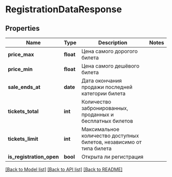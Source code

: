 # RegistrationDataResponse

## Properties
Name | Type | Description | Notes
------------ | ------------- | ------------- | -------------
**price_max** | **float** | Цена самого дорогого билета | 
**price_min** | **float** | Цена самого дешёвого билета | 
**sale_ends_at** | **date** | Дата окончания продажи последней категории билета | 
**tickets_total** | **int** | Количество забронированных, проданных и бесплатных билетов | 
**tickets_limit** | **int** | Максимальное количество доступных билетов, независимо от типа билета | 
**is_registration_open** | **bool** | Открыта ли регистрация | 

[[Back to Model list]](../README.md#documentation-for-models) [[Back to API list]](../README.md#documentation-for-api-endpoints) [[Back to README]](../README.md)

